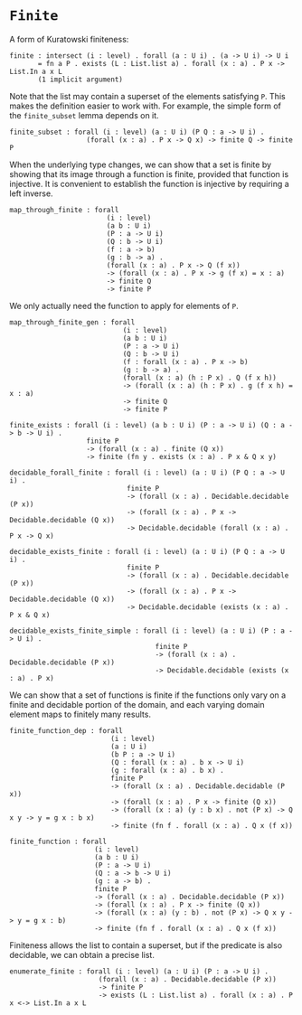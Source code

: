 # `Finite`

A form of Kuratowski finiteness:

    finite : intersect (i : level) . forall (a : U i) . (a -> U i) -> U i
           = fn a P . exists (L : List.list a) . forall (x : a) . P x -> List.In a x L
           (1 implicit argument)

Note that the list may contain a superset of the elements satisfying
`P`.  This makes the definition easier to work with.  For example, the
simple form of the `finite_subset` lemma depends on it.

    finite_subset : forall (i : level) (a : U i) (P Q : a -> U i) .
                       (forall (x : a) . P x -> Q x) -> finite Q -> finite P

When the underlying type changes, we can show that a set is finite
by showing that its image through a function is finite, provided that
function is injective.  It is convenient to establish the function is
injective by requiring a left inverse.

    map_through_finite : forall
                            (i : level)
                            (a b : U i)
                            (P : a -> U i)
                            (Q : b -> U i)
                            (f : a -> b)
                            (g : b -> a) .
                            (forall (x : a) . P x -> Q (f x))
                            -> (forall (x : a) . P x -> g (f x) = x : a)
                            -> finite Q
                            -> finite P

We only actually need the function to apply for elements of `P`.

    map_through_finite_gen : forall
                                (i : level)
                                (a b : U i)
                                (P : a -> U i)
                                (Q : b -> U i)
                                (f : forall (x : a) . P x -> b)
                                (g : b -> a) .
                                (forall (x : a) (h : P x) . Q (f x h))
                                -> (forall (x : a) (h : P x) . g (f x h) = x : a)
                                -> finite Q
                                -> finite P

    finite_exists : forall (i : level) (a b : U i) (P : a -> U i) (Q : a -> b -> U i) .
                       finite P
                       -> (forall (x : a) . finite (Q x))
                       -> finite (fn y . exists (x : a) . P x & Q x y)

    decidable_forall_finite : forall (i : level) (a : U i) (P Q : a -> U i) .
                                 finite P
                                 -> (forall (x : a) . Decidable.decidable (P x))
                                 -> (forall (x : a) . P x -> Decidable.decidable (Q x))
                                 -> Decidable.decidable (forall (x : a) . P x -> Q x)

    decidable_exists_finite : forall (i : level) (a : U i) (P Q : a -> U i) .
                                 finite P
                                 -> (forall (x : a) . Decidable.decidable (P x))
                                 -> (forall (x : a) . P x -> Decidable.decidable (Q x))
                                 -> Decidable.decidable (exists (x : a) . P x & Q x)

    decidable_exists_finite_simple : forall (i : level) (a : U i) (P : a -> U i) .
                                        finite P
                                        -> (forall (x : a) . Decidable.decidable (P x))
                                        -> Decidable.decidable (exists (x : a) . P x)

We can show that a set of functions is finite if the functions only
vary on a finite and decidable portion of the domain, and each varying
domain element maps to finitely many results.

    finite_function_dep : forall
                             (i : level)
                             (a : U i)
                             (b P : a -> U i)
                             (Q : forall (x : a) . b x -> U i)
                             (g : forall (x : a) . b x) .
                             finite P
                             -> (forall (x : a) . Decidable.decidable (P x))
                             -> (forall (x : a) . P x -> finite (Q x))
                             -> (forall (x : a) (y : b x) . not (P x) -> Q x y -> y = g x : b x)
                             -> finite (fn f . forall (x : a) . Q x (f x))

    finite_function : forall
                         (i : level)
                         (a b : U i)
                         (P : a -> U i)
                         (Q : a -> b -> U i)
                         (g : a -> b) .
                         finite P
                         -> (forall (x : a) . Decidable.decidable (P x))
                         -> (forall (x : a) . P x -> finite (Q x))
                         -> (forall (x : a) (y : b) . not (P x) -> Q x y -> y = g x : b)
                         -> finite (fn f . forall (x : a) . Q x (f x))

Finiteness allows the list to contain a superset, but if the predicate
is also decidable, we can obtain a precise list.

    enumerate_finite : forall (i : level) (a : U i) (P : a -> U i) .
                          (forall (x : a) . Decidable.decidable (P x))
                          -> finite P
                          -> exists (L : List.list a) . forall (x : a) . P x <-> List.In a x L
